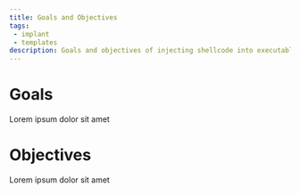 ```yaml
---
title: Goals and Objectives
tags: 
 - implant
 - templates
description: Goals and objectives of injecting shellcode into executable files and execute them stealthly
---
```


# Goals

Lorem ipsum dolor sit amet

# Objectives

Lorem ipsum dolor sit amet


